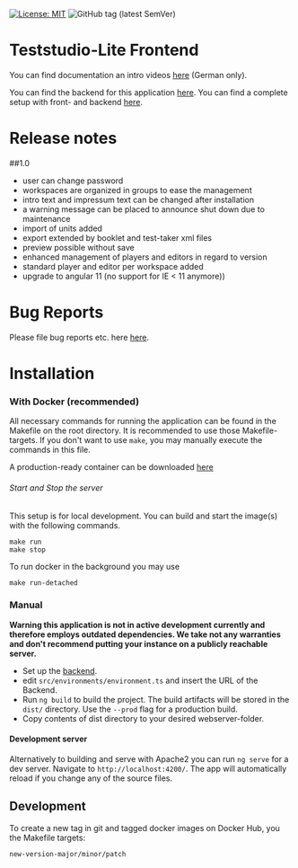 [![License: MIT](https://img.shields.io/badge/License-MIT-yellow.svg?style=flat-square)](https://opensource.org/licenses/MIT)
![GitHub tag (latest SemVer)](https://img.shields.io/github/v/tag/iqb-berlin/teststudio-lite-frontend?style=flat-square)

# Teststudio-Lite Frontend

You can find documentation an intro videos [here](https://github.com/iqb-berlin/iqb-berlin.github.io/wiki) (German only). 

You can find the backend for this application [here](https://github.com/iqb-berlin/teststudio-lite-backend).
You can find a complete setup with front- and backend [here](https://github.com/iqb-berlin/teststudio-lite-setup).

# Release notes
##1.0
* user can change password
* workspaces are organized in groups to ease the management
* intro text and impressum text can be changed after installation
* a warning message can be placed to announce shut down due to maintenance
* import of units added
* export extended by booklet and test-taker xml files
* preview possible without save
* enhanced management of players and editors in regard to version
* standard player and editor per workspace added
* upgrade to angular 11 (no support for IE < 11 anymore))

# Bug Reports

Please file bug reports etc. here [here](https://github.com/iqb-berlin/teststudio-lite-frontend/issues).

# Installation

### With Docker (recommended)

All necessary commands for running the application can be found in the Makefile on the root directory. It is recommended to use those Makefile-targets. If you don't want to use `make`, you may manually execute the commands in this file.

A production-ready container can be downloaded [here](https://hub.docker.com/repository/docker/iqbberlin/teststudio-lite-frontend)

###### Start and Stop the server
This setup is for local development. You can build and start the image(s) with the following commands.
```
make run
make stop
```

To run docker in the background you may use
```
make run-detached
```

### Manual

**Warning this application is not in active development currently and therefore employs outdated dependencies.
We take not any warranties and don't recommend putting your instance on a publicly reachable server.**

- Set up the [backend](https://github.com/iqb-berlin/teststudio-lite-backend).
- edit `src/environments/environment.ts` and insert the URL of the Backend.
- Run `ng build` to build the project. The build artifacts will be stored in the `dist/` directory.
Use the `--prod` flag for a production build.
- Copy contents of dist directory to your desired webserver-folder.  

#### Development server

Alternatively to building and serve with Apache2 you can run `ng serve` for a dev server.
Navigate to `http://localhost:4200/`. The app will automatically reload if you change any of
the source files.

## Development

To create a new tag in git and tagged docker images on Docker Hub, you the Makefile targets:
```
new-version-major/minor/patch
```
